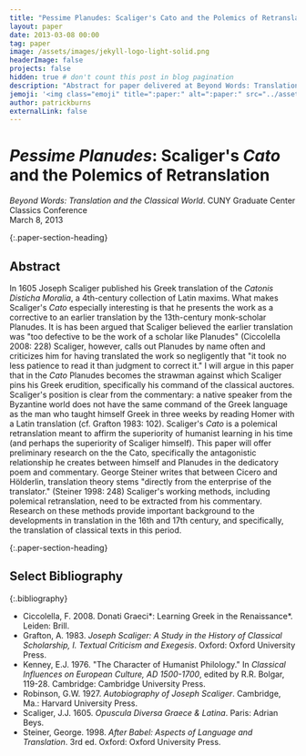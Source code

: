 ```yaml
---
title: "Pessime Planudes: Scaliger's Cato and the Polemics of Retranslation"
layout: paper
date: 2013-03-08 00:00
tag: paper
image: /assets/images/jekyll-logo-light-solid.png
headerImage: false
projects: false
hidden: true # don't count this post in blog pagination
description: "Abstract for paper delivered at Beyond Words: Translation and the Classical World, CUNY Graduate Center"
jemoji: '<img class="emoji" title=":paper:" alt=":paper:" src="../assets/images/paper-icon.png" height="20" width="20" align="absmiddle">'
author: patrickburns
externalLink: false
---
```


# *Pessime Planudes*: Scaliger's *Cato* and the Polemics of Retranslation
*Beyond Words: Translation and the Classical World*. CUNY Graduate Center Classics Conference  
March 8, 2013

{:.paper-section-heading}
## Abstract 
In 1605 Joseph Scaliger published his Greek translation of the *Catonis Disticha Moralia*, a 4th-century collection of Latin maxims. What makes Scaliger's *Cato* especially interesting is that he presents the work as a corrective to an earlier translation by the 13th-century monk-scholar Planudes. It is has been argued that Scaliger believed the earlier translation was "too defective to be the work of a scholar like Planudes" (Ciccolella 2008: 228) Scaliger, however, calls out Planudes by name often and criticizes him for having translated the work so negligently that "it took no less patience to read it than judgment to correct it." I will argue in this paper that in the *Cato* Planudes becomes the strawman against which Scaliger pins his Greek erudition, specifically his command of the classical auctores. Scaliger's position is clear from the commentary: a native speaker from the Byzantine world does not have the same command of the Greek language as the man who taught himself Greek in three weeks by reading Homer with a Latin translation (cf. Grafton 1983: 102). Scaliger's *Cato* is a polemical retranslation meant to affirm the superiority of humanist learning in his time (and perhaps the superiority of Scaliger himself). This paper will offer preliminary research on the the Cato, specifically the antagonistic relationship he creates between himself and Planudes in the dedicatory poem and commentary. George Steiner writes that between Cicero and Hölderlin, translation theory stems "directly from the enterprise of the translator." (Steiner 1998: 248) Scaliger's working methods, including polemical retranslation, need to be extracted from his commentary. Research on these methods provide important background to the developments in translation in the 16th and 17th century, and specifically, the translation of classical texts in this period.

{:.paper-section-heading}
## Select Bibliography

{:.bibliography}

- Ciccolella, F. 2008. Donati Graeci*: Learning Greek in the Renaissance*. Leiden: Brill.
- Grafton, A. 1983. *Joseph Scaliger: A Study in the History of Classical Scholarship, I. Textual Criticism and Exegesis*. Oxford: Oxford University Press.
- Kenney, E.J. 1976. "The Character of Humanist Philology." In *Classical Influences on European Culture, AD 1500-1700*, edited by R.R. Bolgar, 119-28. Cambridge: Cambridge University Press.
- Robinson, G.W. 1927. *Autobiography of Joseph Scaliger*. Cambridge, Ma.: Harvard University Press.
- Scaliger, J.J. 1605. *Opuscula Diversa Graece & Latina*. Paris: Adrian Beys.
- Steiner, George. 1998. *After Babel: Aspects of Language and Translation*. 3rd ed. Oxford: Oxford University Press.
